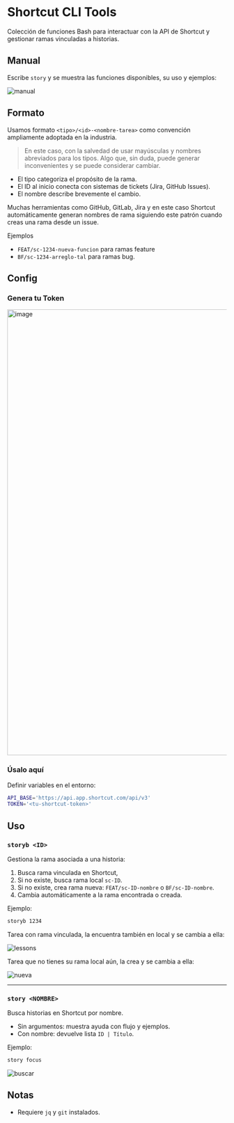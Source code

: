 # Shortcut CLI Tools

Colección de funciones Bash para interactuar con la API de Shortcut y gestionar ramas vinculadas a historias.

## Manual

Escribe `story` y se muestra las funciones disponibles, su uso y ejemplos:

![manual](https://github.com/user-attachments/assets/07244e05-3d73-4da8-9bce-ce59103d1261)

## Formato

Usamos formato ⁠`<tipo>/<id>-<nombre-tarea>` como convención ampliamente adoptada en la industria.

> En este caso, con la salvedad de usar mayúsculas y nombres abreviados para los tipos. Algo que, sin duda, puede generar inconvenientes y se puede considerar cambiar.

- El tipo categoriza el propósito de la rama.
- El ID al inicio conecta con sistemas de tickets (Jira, GitHub Issues).
- El nombre describe brevemente el cambio.

Muchas herramientas como GitHub, GitLab, Jira y en este caso Shortcut automáticamente generan nombres de rama siguiendo este patrón cuando creas una rama desde un issue.

Ejemplos

- `FEAT/sc-1234-nueva-funcion` para ramas feature
- `BF/sc-1234-arreglo-tal` para ramas bug.



## Config

### Genera tu Token

<img width="1844" height="1024" alt="image" src="https://github.com/user-attachments/assets/3196df13-82ed-41b1-b451-4a262b1e85e3" />


### Úsalo aquí

Definir variables en el entorno:
```bash
API_BASE='https://api.app.shortcut.com/api/v3'
TOKEN='<tu-shortcut-token>'
```

## Uso

### `storyb <ID>`
Gestiona la rama asociada a una historia:
1. Busca rama vinculada en Shortcut,
2. Si no existe, busca rama local `sc-ID`.
3. Si no existe, crea rama nueva: `FEAT/sc-ID-nombre` o `BF/sc-ID-nombre`.
4. Cambia automáticamente a la rama encontrada o creada.

Ejemplo:
```bash
storyb 1234
```

Tarea con rama vinculada, la encuentra también en local y se cambia a ella:

![lessons](https://github.com/user-attachments/assets/3c4218d4-e169-4208-95f5-e9dba1dfc582)

Tarea que no tienes su rama local aún, la crea y se cambia a ella:

![nueva](https://github.com/user-attachments/assets/62241264-dc54-4f5c-a070-6a0ff26548f2)



---

### `story <NOMBRE>`
Busca historias en Shortcut por nombre.
- Sin argumentos: muestra ayuda con flujo y ejemplos.
- Con nombre: devuelve lista `ID | Título`.

Ejemplo:
```bash
story focus
```

![buscar](https://github.com/user-attachments/assets/9fed318c-7bd1-49c7-94fa-9e8a42714478)



## Notas
- Requiere `jq` y `git` instalados.
